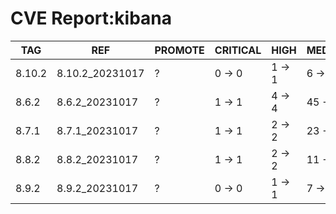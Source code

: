 # CVE Report:kibana
|  TAG   |       REF       | PROMOTE | CRITICAL |  HIGH  |  MEDIUM  |   LOW    | UNKNOWN |
|--------|-----------------|---------|----------|--------|----------|----------|---------|
| 8.10.2 | 8.10.2_20231017 | ?       | 0 -> 0   | 1 -> 1 | 6 -> 6   | 24 -> 24 | 0 -> 0  |
| 8.6.2  | 8.6.2_20231017  | ?       | 1 -> 1   | 4 -> 4 | 45 -> 45 | 52 -> 52 | 0 -> 0  |
| 8.7.1  | 8.7.1_20231017  | ?       | 1 -> 1   | 2 -> 2 | 23 -> 23 | 38 -> 38 | 0 -> 0  |
| 8.8.2  | 8.8.2_20231017  | ?       | 1 -> 1   | 2 -> 2 | 11 -> 11 | 27 -> 27 | 0 -> 0  |
| 8.9.2  | 8.9.2_20231017  | ?       | 0 -> 0   | 1 -> 1 | 7 -> 7   | 23 -> 23 | 0 -> 0  |
